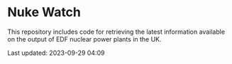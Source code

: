 # Nuke Watch

This repository includes code for retrieving the latest information available on the output of EDF nuclear power plants in the UK.

Last updated: 2023-09-29 04:09